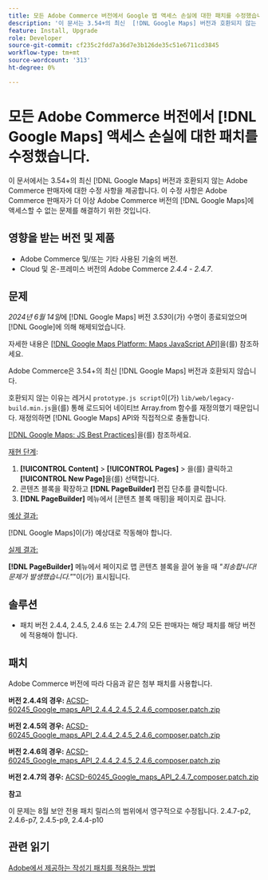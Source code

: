 ```yaml
---
title: 모든 Adobe Commerce 버전에서 Google 맵 액세스 손실에 대한 패치를 수정했습니다.
description: '이 문서는 3.54+의 최신  [!DNL Google Maps] 버전과 호환되지 않는 Adobe Commerce 가맹점에 대한 수정 사항을 제공합니다.'
feature: Install, Upgrade
role: Developer
source-git-commit: cf235c2fdd7a36d7e3b126de35c51e6711cd3845
workflow-type: tm+mt
source-wordcount: '313'
ht-degree: 0%

---
```


# 모든 Adobe Commerce 버전에서 [!DNL Google Maps] 액세스 손실에 대한 패치를 수정했습니다.

이 문서에서는 3.54+의 최신 [!DNL Google Maps] 버전과 호환되지 않는 Adobe Commerce 판매자에 대한 수정 사항을 제공합니다. 이 수정 사항은 Adobe Commerce 판매자가 더 이상 Adobe Commerce 버전의 [!DNL Google Maps]에 액세스할 수 없는 문제를 해결하기 위한 것입니다.

## 영향을 받는 버전 및 제품

* Adobe Commerce 및/또는 기타 사용된 기술의 버전.
* Cloud 및 온-프레미스 버전의 Adobe Commerce *2.4.4* - *2.4.7*.

## 문제

*2024년 6월 14일*&#x200B;에 [!DNL Google Maps] 버전 *3.53*&#x200B;이(가) 수명이 종료되었으며 [!DNL Google]에 의해 해제되었습니다.

자세한 내용은 [[!DNL Google Maps Platform: Maps JavaScript API]](https://developers.google.com/maps/documentation/javascript/versions#documentation-for-the-api-versions)을(를) 참조하세요.

Adobe Commerce은 3.54+의 최신 [!DNL  Google Maps] 버전과 호환되지 않습니다.

호환되지 않는 이유는 레거시 `prototype.js script`이(가) `lib/web/legacy-build.min.js`을(를) 통해 로드되어 네이티브 Array.from 함수를 재정의했기 때문입니다. 재정의하면 [!DNL  Google Maps] API와 직접적으로 충돌합니다.

[[!DNL Google Maps: JS Best Practices]](https://developers.google.com/maps/documentation/javascript/best-practices)을(를) 참조하세요.

<u>재현 단계</u>:

1. **[!UICONTROL Content]** > **[!UICONTROL Pages]** > 을(를) 클릭하고 **[!UICONTROL New Page]**&#x200B;을(를) 선택합니다.
1. 콘텐츠 블록을 확장하고 **[!DNL PageBuilder]** 편집 단추를 클릭합니다.
1. **[!DNL PageBuilder]** 메뉴에서 [콘텐츠 블록 매핑]을 페이지로 끕니다.

<u>예상 결과:</u>

[!DNL Google Maps]이(가) 예상대로 작동해야 합니다.

<u> 실제 결과:</u>

**[!DNL PageBuilder]** 메뉴에서 페이지로 맵 콘텐츠 블록을 끌어 놓을 때 *&quot;죄송합니다! 문제가 발생했습니다.&quot;*&quot;이(가) 표시됩니다.

## 솔루션

* 패치 버전 2.4.4, 2.4.5, 2.4.6 또는 2.4.7의 모든 판매자는 해당 패치를 해당 버전에 적용해야 합니다.

## 패치

Adobe Commerce 버전에 따라 다음과 같은 첨부 패치를 사용합니다.

**버전 2.4.4의 경우:**
[ACSD-60245_Google_maps_API_2.4.4_2.4.5_2.4.6_composer.patch.zip](assets/ACSD-60245_Google_maps_API_2.4.4_2.4.5_2.4.6_composer.patch.zip)

**버전 2.4.5의 경우:**
[ACSD-60245_Google_maps_API_2.4.4_2.4.5_2.4.6_composer.patch.zip](assets/ACSD-60245_Google_maps_API_2.4.4_2.4.5_2.4.6_composer.patch.zip)

**버전 2.4.6의 경우:**
[ACSD-60245_Google_maps_API_2.4.4_2.4.5_2.4.6_composer.patch.zip](assets/ACSD-60245_Google_maps_API_2.4.4_2.4.5_2.4.6_composer.patch.zip)

**버전 2.4.7의 경우:**
[ACSD-60245_Google_maps_API_2.4.7_composer.patch.zip](assets/ACSD-60245_Google_maps_API_2.4.7_composer.patch.zip)

**참고**

이 문제는 8월 보안 전용 패치 릴리스의 범위에서 영구적으로 수정됩니다.
2.4.7-p2, 2.4.6-p7, 2.4.5-p9, 2.4.4-p10

## 관련 읽기

[Adobe에서 제공하는 작성기 패치를 적용하는 방법](https://experienceleague.adobe.com/en/docs/commerce-knowledge-base/kb/how-to/how-to-apply-a-composer-patch-provided-by-magento)